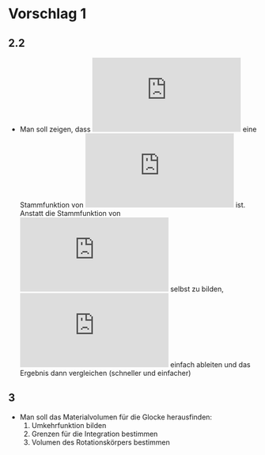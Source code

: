# Vorschlag 1

## 2.2
- Man soll zeigen, dass ![Wa(x)](http://latex.codecogs.com/gif.latex?%5Cinline%20W_a%28x%29) eine Stammfunktion von ![wa(x)](http://latex.codecogs.com/gif.latex?%5Cinline%20%5Clarge%20w_a%28x%29) ist.  
Anstatt die Stammfunktion von ![wa(x)](http://latex.codecogs.com/gif.latex?%5Cinline%20%5Clarge%20w_a%28x%29) selbst zu bilden, ![Wa(x)](http://latex.codecogs.com/gif.latex?%5Cinline%20W_a%28x%29) einfach ableiten und das Ergebnis dann vergleichen (schneller und einfacher)

## 3
- Man soll das Materialvolumen für die Glocke herausfinden:
  1. Umkehrfunktion bilden
  2. Grenzen für die Integration bestimmen
  3. Volumen des Rotationskörpers bestimmen
